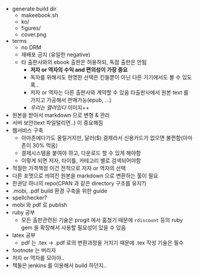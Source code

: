 - generate build dir
  - makeebook.sh
  - ko/
  - figures/
  - cover.png
- terms
  - no DRM
  - 재배포 금지 (유일한 negative)
  - 타 출판사와의 ebook 출판은 허용하되, 독점 출판은 안됨
    - **저자 or 역자의 수익 and 편의성이 가장 중요**
    - 독자를 위해서도 현명한 선택은 킨들뿐이 아닌 다른 기기에서도
      볼 수 있도록..
    - 저자 or 역자는 다른 출판사와 계약할 수 있음
      타출판사에서 원본 text 를 가지고 가공해서 판매가능(epub, ...)
    - *우리는 열려있다* 이미지++
- 원본을 받아서 markdown 으로 변형 & 관리
- 서버 보안(text 파일털리면..) 이 중요해짐
- 웹서비스 구축
  - 아마존에다가도 올릴거지만, 달러($) 결제라서 신용카드가 없으면
    불편함(아마존이 30% 먹음)
  - 결제시스템을 붙여야 하고, 다운로드 할 수 있게 해야함
  - 이렇게 되면 저자, 타이틀, 카테고리 별로 검색되어야함
- 적절한 가격책정
  이건 전적으로 저자 or 역자의 선택
- 다른 포맷으로 씌여진 원본을 markdown 으로 변환하는 툴이 필요
- 한권당 하나의 repo(CPAN 과 같은 directory 구조를 유지?)
- .mobi, .pdf build 환경 구축을 위한 guide
- spellchecker?
- mobi 와 pdf 로 publish
- ruby 공부
  - 모든 출판관련된 기술은 progit 에서 훔쳤기 때문에 `rdiscount` 등의
    ruby gem 을 확장해서 사용할 필요성이 있을 수 있음
- latex 공부
  - pdf 는 .tex -> .pdf 로의 변환과정을 거치기 때문에 .tex 작성 기술은
    필수
- footnote 는 버리자
- 저자 or 역자를 모아야..
- 책들은 jenkins 를 이용해서 build 하던지..
